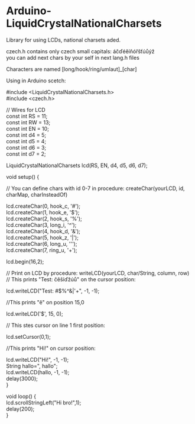 # Arduino-LiquidCrystalNationalCharsets
Library for using LCDs, national charsets aded.

czech.h contains only czech small capitals: áčďéěíňóřšťúůýž<br>
you can add next chars by your self in next lang.h files

Characters are named [long/hook/ring/umlaut]_[char]

Using in Arduino scetch:

#include <LiquidCrystalNationalCharsets.h><br>
#include <czech.h><br>

// Wires for LCD<br>
const int RS = 11;<br>
const int RW = 13;<br>
const int EN = 10;<br>
const int d4 = 5;<br>
const int d5 = 4;<br>
const int d6 = 3;<br>
const int d7 = 2;

LiquidCrystalNationalCharsets lcd(RS,  EN,  d4,  d5,  d6,  d7);

void setup() {

  // You can define chars with id 0-7 in procedure: createChar(yourLCD, id, charMap, charInsteadOf)

  lcd.createChar(0, hook_c, '#');<br>
  lcd.createChar(1, hook_e, '$');<br>
  lcd.createChar(2, hook_s, '%');<br>
  lcd.createChar(3, long_i, '^');<br>
  lcd.createChar(4, hook_d, '&');<br>
  lcd.createChar(5, hook_z, '|');<br>
  lcd.createChar(6, long_u, '\'');<br>
  lcd.createChar(7, ring_u, '+');

  lcd.begin(16,2);

  // Print on LCD by procedure: writeLCD(yourLCD, char/String, column, row)<br>
  // This prints "Test: čěšíďžúů" on the cursor position: 

  lcd.writeLCD("Test: #$%^&|'+", -1, -1);

  //This prints "ě" on position 15,0 

  lcd.writeLCD('$', 15, 0);

  // This stes cursor on line 1 first position:

  lcd.setCursor(0,1);

  //This prints "Hi!" on cursor position:

  lcd.writeLCD("Hi!", -1, -1);<br>
  String hallo=", hallo";<br>
  lcd.writeLCD(hallo, -1, -1);<br>
  delay(3000);<br>
}

void loop() {<br>
  lcd.scrollStringLeft("Hi bro!",1);<br>
  delay(200);<br>
}
